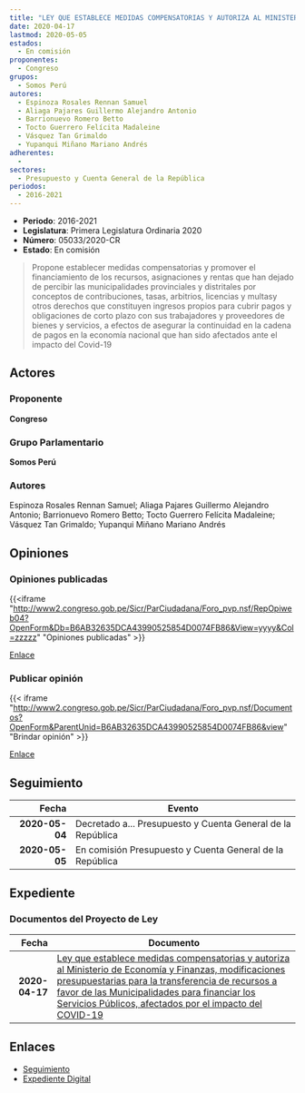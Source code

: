 ```yaml
---
title: "LEY QUE ESTABLECE MEDIDAS COMPENSATORIAS Y AUTORIZA AL MINISTERIO DE ECONOMÍA Y FINANZAS DE REALIZAR MODIFICACIONES PRESUPUESTARIAS PARA LA TRANSFERENCIA DE RECURSOS A FAVOR DE LAS MUNICIPALIDADES PARA FINANCIAR LOS SERVICIOS PÚBLICOS AFECTADOS ANTE EL IMPACTO DEL COVID-19"
date: 2020-04-17
lastmod: 2020-05-05
estados: 
  - En comisión
proponentes: 
  - Congreso
grupos: 
  - Somos Perú
autores: 
  - Espinoza Rosales Rennan Samuel
  - Aliaga Pajares Guillermo Alejandro Antonio
  - Barrionuevo Romero Betto
  - Tocto Guerrero Felícita Madaleine
  - Vásquez Tan Grimaldo
  - Yupanqui Miñano Mariano Andrés
adherentes: 
  - 
sectores: 
  - Presupuesto y Cuenta General de la República
periodos: 
  - 2016-2021
---
```


- **Periodo**: 2016-2021
- **Legislatura**: Primera Legislatura Ordinaria 2020
- **Número**: 05033/2020-CR
- **Estado**: En comisión

> Propone establecer medidas compensatorias y promover el financiamiento de los recursos, asignaciones y rentas que han dejado de percibir las municipalidades provinciales y distritales por conceptos de contribuciones, tasas, arbitrios, licencias y multasy otros derechos que constituyen ingresos propios para cubrir pagos y obligaciones de corto plazo con sus trabajadores y proveedores de bienes y servicios, a efectos de asegurar la continuidad en la cadena de pagos en la economía nacional que han sido afectados ante el impacto del Covid-19


## Actores

### Proponente

**Congreso**

### Grupo Parlamentario

**Somos Perú**

### Autores

Espinoza Rosales Rennan Samuel; Aliaga Pajares Guillermo Alejandro Antonio; Barrionuevo Romero Betto; Tocto Guerrero Felícita Madaleine; Vásquez Tan Grimaldo; Yupanqui Miñano Mariano Andrés


## Opiniones

### Opiniones publicadas

{{<iframe "http://www2.congreso.gob.pe/Sicr/ParCiudadana/Foro_pvp.nsf/RepOpiweb04?OpenForm&Db=B6AB32635DCA43990525854D0074FB86&View=yyyy&Col=zzzzz" "Opiniones publicadas" >}}

[Enlace](http://www2.congreso.gob.pe/Sicr/ParCiudadana/Foro_pvp.nsf/RepOpiweb04?OpenForm&Db=B6AB32635DCA43990525854D0074FB86&View=yyyy&Col=zzzzz)
### Publicar opinión

{{< iframe "http://www2.congreso.gob.pe/Sicr/ParCiudadana/Foro_pvp.nsf/Documentos?OpenForm&ParentUnid=B6AB32635DCA43990525854D0074FB86&view" "Brindar opinión" >}}

[Enlace](http://www2.congreso.gob.pe/Sicr/ParCiudadana/Foro_pvp.nsf/Documentos?OpenForm&ParentUnid=B6AB32635DCA43990525854D0074FB86&view)

## Seguimiento

| Fecha | Evento |
|------:|--------|
| **2020-05-04** | Decretado a... Presupuesto y Cuenta General de la República|
| **2020-05-05** | En comisión Presupuesto y Cuenta General de la República|


## Expediente


### Documentos del Proyecto de Ley

| Fecha | Documento |
|------:|--------|
| **2020-04-17** | [Ley que establece medidas compensatorias y autoriza al Ministerio de Economía y Finanzas, modificaciones presupuestarias para la transferencia de recursos a favor de las Municipalidades para financiar los Servicios Públicos, afectados por el impacto del COVID-19](http://www.leyes.congreso.gob.pe/Documentos/2016_2021/Proyectos_de_Ley_y_de_Resoluciones_Legislativas/PL05033_20200417.pdf) |

## Enlaces 

- [Seguimiento](http://www2.congreso.gob.pe/Sicr/TraDocEstProc/CLProLey2016.nsf/f7fff46988ca05b1052578e100829cc7/b8f143831ed4adb70525854d0077957b?OpenDocument)
- [Expediente Digital](http://www2.congreso.gob.pe/Sicr/TraDocEstProc/CLProLey2016.nsf/f7fff46988ca05b1052578e100829cc7/b8f143831ed4adb70525854d0077957b?OpenDocument&Click=05257FB7005EB655.eb71d0cf91d8294e05256cdf006b5706/$Body/0.1C6C)
